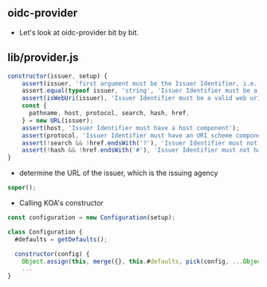 ## oidc-provider

- Let's look at oidc-provider bit by bit.
## lib/provider.js

```javascript
constructor(issuer, setup) {
	assert(issuer, 'first argument must be the Issuer Identifier, i.e. https://op.example.com');
	assert.equal(typeof issuer, 'string', 'Issuer Identifier must be a string');
    assert(isWebUri(issuer), 'Issuer Identifier must be a valid web uri');
	const {
      pathname, host, protocol, search, hash, href,
    } = new URL(issuer);
    assert(host, 'Issuer Identifier must have a host component');
    assert(protocol, 'Issuer Identifier must have an URI scheme component');
    assert(!search && !href.endsWith('?'), 'Issuer Identifier must not have a query component');
    assert(!hash && !href.endsWith('#'), 'Issuer Identifier must not have a fragment component');
}
```

- determine the URL of the issuer, which is the issuing agency

```javascript
super();
```

- Calling KOA's constructor

```javascript
const configuration = new Configuration(setup);

class Configuration {
  #defaults = getDefaults();

  constructor(config) {
    Object.assign(this, merge({}, this.#defaults, pick(config, ...Object.keys(this.#defaults))));
    ...
}
```